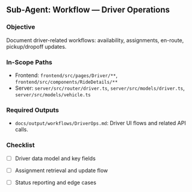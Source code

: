 ## Sub-Agent: Workflow — Driver Operations

### Objective
Document driver-related workflows: availability, assignments, en-route, pickup/dropoff updates.

### In-Scope Paths
- Frontend: `frontend/src/pages/Driver/**`, `frontend/src/components/RideDetails/**`
- Server: `server/src/router/driver.ts`, `server/src/models/driver.ts`, `server/src/models/vehicle.ts`

### Required Outputs
- `docs/output/workflows/DriverOps.md`: Driver UI flows and related API calls.

### Checklist
- [ ] Driver data model and key fields
- [ ] Assignment retrieval and update flow
- [ ] Status reporting and edge cases


